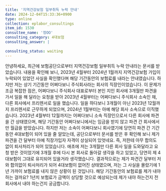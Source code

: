 ```yaml
---
title: '지역건강보험 일부취득 누락 안내'
date: 2024-12-04T15:33:36+0900
type: online
collection: eplabor_consultings
item_id: 1530
consultee_name: '정OO'
consulting_category: 4대보험
consulting_answer: |
    
consulting_status: waiting
---
```


안녕하세요, 최근에 보험공단으로부터 지역건강보험 일부취득 누락 안내라는 문서를 받았습니다. 내용을 확인해 보니, 2023년 4월부터 2024년 1월까지 지역건강보험 가입이 누락되어 있었던 사실을 확인했다며 해당 기간동안의 보험료를 내라는 안내였습니다.
하지만 저는 상기 기간동안 어쩌다보니 주식회사라는 회사의 직장인이었습니다. 
이 문제가 조금 복잡한 점은, 어쩌다보니 주식회사 대표로부터 본인 지인 회사에 3개월만 파견을 가서 일을 해 달라는 요청을 받아 2023년 4월부터는 어쩌다보니 주식회사 소속인 채, 다른 회사에서 프리렌서로 일을 했습니다. 일을 하다보니 3개월이 아닌 2023년 12월까지 프리렌서로 근무하게 되었으며, 2024년 1월부터는 아예 해당 회사 소속으로 이직했습니다. 
2023년 4월부터 12월까지는 어쩌다보니 소속 직장인으로서 다른 회사에 파견을 간 상태였으며, 해당 기간동안 어쩌다보니에서는 임금을 받지 않고 파견 간 회사에서만 월급을 받았습니다. 하지만 저는 소속이 어쩌다보니 회사였기에 당연히 파견 간 기간동안 4대보험이 되어 있을 줄 알았는데, 공단으로부터 문서를 받은 후 확인해 보니 제가 파견을 간 달부터 아예 직장가입자 자격이 상실되어 있엇네요. 즉, 저한테 아무 합의도 없이 퇴사처리가 되어 있었습니다.
애초에 저는 3개월만 다른 회사 일을 도와달라고 요청 받은 것이었기에 3개월 후에 다시 본 회사로 돌아갈 생각을 하고 있었고, 당연히 제 4대보험이 그대로 유지되어 있을거라 생각했습니다.
결과적으로는 제가 파견간 달부터 저와 합의없이 퇴사처리가 되어 4대보험이 없어진 상태였으며, 저는 그 사실을 몰랐기에 1년 가까이 보험료를 내지 않은 상황이 된 것입니다. 해당 기간동안의 보험료를 제가 내야 하는 걸까요? 1년치 보험료가 금액이 상당할 것으로 예상되는데 제가 내야 하는건지 전 회사에서 내야 하는건지 궁금합니다.

